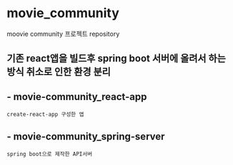 # movie_community

moovie community 프로젝트 repository

## 기존 react앱을 빌드후 spring boot 서버에 올려서 하는 방식 취소로 인한 환경 분리


## - movie-community_react-app

    create-react-app 구성한 앱

## - movie-community_spring-server

    spring boot으로 제작한 API서버